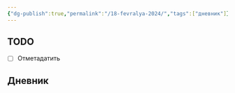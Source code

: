 ```yaml
---
{"dg-publish":true,"permalink":"/18-fevralya-2024/","tags":["дневник"]}
---
```



## TODO
- [ ] Отметадатить

## Дневник
